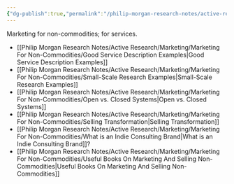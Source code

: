 ```yaml
---
{"dg-publish":true,"permalink":"/philip-morgan-research-notes/active-research/marketing/marketing-for-non-commodities/marketing-for-non-commodities-index/","dgHomeLink":true,"dgPassFrontmatter":false}
---
```



Marketing for non-commodities; for services.

- [[Philip Morgan Research Notes/Active Research/Marketing/Marketing For Non-Commodities/Good Service Description Examples|Good Service Description Examples]]
- [[Philip Morgan Research Notes/Active Research/Marketing/Marketing For Non-Commodities/Small-Scale Research Examples|Small-Scale Research Examples]]
- [[Philip Morgan Research Notes/Active Research/Marketing/Marketing For Non-Commodities/Open vs. Closed Systems|Open vs. Closed Systems]]
- [[Philip Morgan Research Notes/Active Research/Marketing/Marketing For Non-Commodities/Selling Transformation|Selling Transformation]]
- [[Philip Morgan Research Notes/Active Research/Marketing/Marketing For Non-Commodities/What is an Indie Consulting Brand|What is an Indie Consulting Brand]]?
- [[Philip Morgan Research Notes/Active Research/Marketing/Marketing For Non-Commodities/Useful Books On Marketing And Selling Non-Commodities|Useful Books On Marketing And Selling Non-Commodities]]